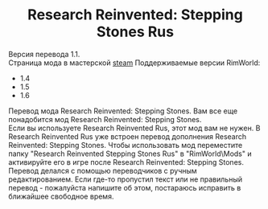 <h1 align="center">Research Reinvented: Stepping Stones Rus</h1>
<span>Версия перевода 1.1.</span><br>
<span>Страница мода в мастерской <a href="https://steamcommunity.com/sharedfiles/filedetails/?id=3535945070">steam</a></span>
<span>Поддерживаемые версии RimWorld:</span>
<ul>
<li>1.4</li>
<li>1.5</li>
<li>1.6</li>
</ul>

<span>Перевод мода Research Reinvented: Stepping Stones. Вам все еще понадобится мод Research Reinvented: Stepping Stones.</span><br>
<span>Если вы используете Research Reinvented Rus, этот мод вам не нужен. В Research Reinvented Rus уже встроен перевод дополнения Research Reinvented: Stepping Stones.</span>
<span>Чтобы использовать мод переместите папку "Research Reinvented Stepping Stones Rus" в "RimWorld\Mods" и активируйте его в игре после Research Reinvented: Stepping Stones.</span><br>
<span>Перевод делался с помощью переводчиков с ручным редактированием. Если где-то пропустил текст или не правильный перевод - пожалуйста напишите об этом, постараюсь исправить в ближайшее свободное время.</span><br>